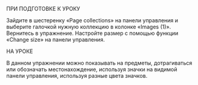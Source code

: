ПРИ ПОДГОТОВКЕ К УРОКУ

Зайдите в шестеренку «Page collections» на панели управления и выберите галочкой нужную коллекцию в колонке «Images (1)». 
Вернитесь в упражнение. Настройте размер с помощью функции «Change size» на панели управления.

НА УРОКЕ

В данном упражнении можно показывать на предметы, дотрагиваться или обозначать местонахождение, используя значки на видимой панели управления, используя разные цвета значков.

